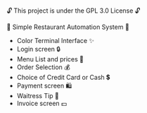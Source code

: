 🔓 This project is under the GPL 3.0 License 🔓

  🎈 Simple Restaurant Automation System 🎈

 - Color Terminal Interface         ✨
 - Login screen                     🔒
 - Menu List and prices             🛒
 - Order Selection                  💰
 - Choice of Credit Card or Cash    💲
 - Payment screen                   🛍️
 - Waitress Tip                     🫙
 - Invoice screen                   💵
